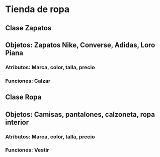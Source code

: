 # Tienda de ropa
## Clase Zapatos
## Objetos: Zapatos Nike, Converse, Adidas, Loro Piana
### Atributos: Marca, color, talla, precio
### Funciones: Calzar

## Clase Ropa
## Objetos: Camisas, pantalones, calzoneta, ropa interior
### Atributos: Marca, color, talla, precio
### Funciones: Vestir
